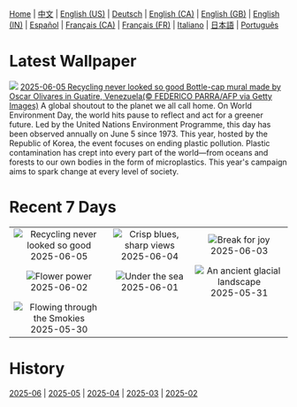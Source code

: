 [Home](../README.md) | [中文](zh-CN.md) | [English (US)](en-US.md) | [Deutsch](de-DE.md) | [English (CA)](en-CA.md) | [English (GB)](en-GB.md) | [English (IN)](en-IN.md) | [Español](es-ES.md) | [Français (CA)](fr-CA.md) | [Français (FR)](fr-FR.md) | [Italiano](it-IT.md) | [日本語](ja-JP.md) | [Português](pt-BR.md)

# Latest Wallpaper
![](https://www.bing.com/th?id=OHR.OlivaresMural_EN-US8824492734_UHD.jpg)
[2025-06-05 Recycling never looked so good Bottle-cap mural made by Oscar Olivares in Guatire, Venezuela(© FEDERICO PARRA/AFP via Getty Images)](https://www.bing.com/th?id=OHR.OlivaresMural_EN-US8824492734_UHD.jpg)
A global shoutout to the planet we all call home. On World Environment Day, the world hits pause to reflect and act for a greener future. Led by the United Nations Environment Programme, this day has been observed annually on June 5 since 1973. This year, hosted by the Republic of Korea, the event focuses on ending plastic pollution. Plastic contamination has crept into every part of the world—from oceans and forests to our own bodies in the form of microplastics. This year's campaign aims to spark change at every level of society.

# Recent 7 Days
|  |  |  |
|:---:|:---:|:---:|
| ![](https://www.bing.com/th?id=OHR.OlivaresMural_EN-US8824492734_400x240.jpg "Recycling never looked so good") 2025-06-05 | ![](https://www.bing.com/th?id=OHR.CalaLuna_EN-US8760708047_400x240.jpg "Crisp blues, sharp views") 2025-06-04 | ![](https://www.bing.com/th?id=OHR.BicyclesUtrecht_EN-US8449213938_400x240.jpg "Break for joy") 2025-06-03 |
| ![](https://www.bing.com/th?id=OHR.EchinaceaButterfly_EN-US8404044892_400x240.jpg "Flower power") 2025-06-02 | ![](https://www.bing.com/th?id=OHR.GrandeTerreReef_EN-US8351815569_400x240.jpg "Under the sea") 2025-06-01 | ![](https://www.bing.com/th?id=OHR.SwedenReserve_EN-US8234763267_400x240.jpg "An ancient glacial landscape") 2025-05-31 |
| ![](https://www.bing.com/th?id=OHR.LittlePigeonRiver_EN-US1765916005_400x240.jpg "Flowing through the Smokies") 2025-05-30 |  |  |

# History
[2025-06](../archives/wallpaper/en-US/w_2025_06.md) | [2025-05](../archives/wallpaper/en-US/w_2025_05.md) | [2025-04](../archives/wallpaper/en-US/w_2025_04.md) | [2025-03](../archives/wallpaper/en-US/w_2025_03.md) | [2025-02](../archives/wallpaper/en-US/w_2025_02.md)
